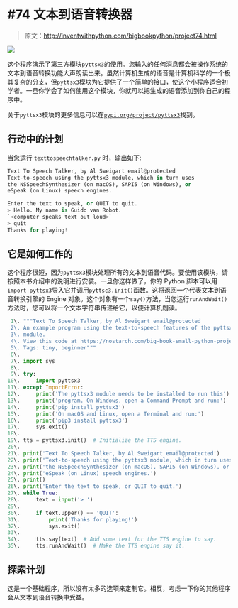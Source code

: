 # #74 文本到语音转换器

> 原文：<http://inventwithpython.com/bigbookpython/project74.html>

![](img/9d995d63aaead72cad01120081eb8f75.png)

这个程序演示了第三方模块`pyttsx3`的使用。您输入的任何消息都会被操作系统的文本到语音转换功能大声朗读出来。虽然计算机生成的语音是计算机科学的一个极其复杂的分支，但`pyttsx3`模块为它提供了一个简单的接口，使这个小程序适合初学者。一旦你学会了如何使用这个模块，你就可以把生成的语音添加到你自己的程序中。

关于`pyttsx3`模块的更多信息可以在[`pypi.org/project/pyttsx3`](https://pypi.org/project/pyttsx3/)找到。

## 行动中的计划

当您运行 `texttospeechtalker.py` 时，输出如下:

```py
Text To Speech Talker, by Al Sweigart email@protected
Text-to-speech using the pyttsx3 module, which in turn uses
the NSSpeechSynthesizer (on macOS), SAPI5 (on Windows), or
eSpeak (on Linux) speech engines.

Enter the text to speak, or QUIT to quit.
> Hello. My name is Guido van Robot.
`<computer speaks text out loud>`
> quit
Thanks for playing!
```

## 它是如何工作的

这个程序很短，因为`pyttsx3`模块处理所有的文本到语音代码。要使用该模块，请按照本书介绍中的说明进行安装。一旦你这样做了，你的 Python 脚本可以用`import pyttsx3`导入它并调用`pyttsc3.init()`函数。这将返回一个代表文本到语音转换引擎的 Engine 对象。这个对象有一个`say()`方法，当您运行`runAndWait()`方法时，您可以将一个文本字符串传递给它，以便计算机朗读。

```py
 1\. """Text To Speech Talker, by Al Sweigart email@protected
 2\. An example program using the text-to-speech features of the pyttsx3
 3\. module.
 4\. View this code at https://nostarch.com/big-book-small-python-projects
 5\. Tags: tiny, beginner"""
 6\. 
 7\. import sys
 8\. 
 9\. try:
10\.     import pyttsx3
11\. except ImportError:
12\.     print('The pyttsx3 module needs to be installed to run this')
13\.     print('program. On Windows, open a Command Prompt and run:')
14\.     print('pip install pyttsx3')
15\.     print('On macOS and Linux, open a Terminal and run:')
16\.     print('pip3 install pyttsx3')
17\.     sys.exit()
18\. 
19\. tts = pyttsx3.init()  # Initialize the TTS engine.
20\. 
21\. print('Text To Speech Talker, by Al Sweigart email@protected')
22\. print('Text-to-speech using the pyttsx3 module, which in turn uses')
23\. print('the NSSpeechSynthesizer (on macOS), SAPI5 (on Windows), or')
24\. print('eSpeak (on Linux) speech engines.')
25\. print()
26\. print('Enter the text to speak, or QUIT to quit.')
27\. while True:
28\.     text = input('> ')
29\. 
30\.     if text.upper() == 'QUIT':
31\.         print('Thanks for playing!')
32\.         sys.exit()
33\. 
34\.     tts.say(text)  # Add some text for the TTS engine to say.
35\.     tts.runAndWait()  # Make the TTS engine say it. 
```

## 探索计划

这是一个基础程序，所以没有太多的选项来定制它。相反，考虑一下你的其他程序会从文本到语音转换中受益。
